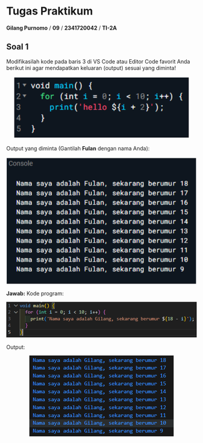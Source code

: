 # Tugas Praktikum

**Gilang Purnomo** / **09** / **2341720042** / **TI-2A**

## Soal 1
Modifikasilah kode pada baris 3 di VS Code atau Editor Code favorit Anda berikut ini agar mendapatkan keluaran (output) sesuai yang diminta!
<p align = "center">
    <img src = "img\Soal 1.png" alt = "Gambar soal 1"/>
</p>

Output yang diminta (Gantilah **Fulan** dengan nama Anda):
<p align = "center">
    <img src = "img\Soal 1.2.png" alt = "Gambar soal 1.2"/>
</p>

**Jawab:**
Kode program:
<p align = "center">
    <img src = "img\kode program.png"/>
</p>

Output:
<p align = "center">
    <img src = "img\output.png"/>
</p>